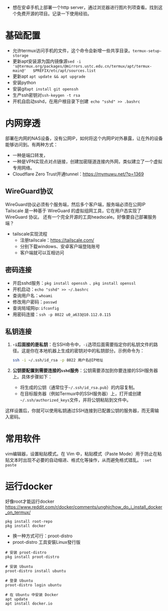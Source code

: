 - 想在安卓手机上部署一个http server，通过浏览器进行图片列项查看。找到这个免费开源的项目。记录一下使用经验。

# 基础配置
- 允许termux访问手机的文件，这个命令会新增一些共享目录。`termux-setup-storage`
- 更新apt安装源为国内镜像源`sed -i 's@termux.org/packages/@mirrors.ustc.edu.cn/termux/apt/termux-main@'   $PREFIX/etc/apt/sources.list`
- 更新apt `apt update && apt upgrade`
- 安装python
- 安装git`apt install git openssh`
- 生产ssh密钥对`ssh-keygen -t rsa`
- 开机自启动sshd，在用户根目录下创建` echo "sshd" >> .bashrc`

# 内网穿透
部署在内网的NAS设备，没有公网IP，如何将这个内网IP对外暴露，让在外的设备能够访问到。有两种方式：
- 一种是端口转发，
- 一种是VPN实现点对点链接，创建加密隧道连接内外网，类似建立了一个虚拟专用网络。
- Cloudflare Zero Trust开通tunnel：https://mymuwu.net/?p=1369
## WireGuard协议
WireGuard协议必须有个服务端，然后多个客户端，服务端必须在公网IP
Tailscale 是一种基于 WireGuard 的虚拟组网工具，它在用户态实现了 WireGuard 协议。
还有一个完全开源的工具headscale。好像要自己部署服务端？
- tailscale实现流程
  - 注册tailscale：https://tailscale.com/
  - 分别下载windows、安卓客户端登陆账号
  - 客户端就可以互相访问

## 密码连接
- 开启sshd服务：`pkg install openssh 、pkg install openssl`
- 开机启动：`echo "sshd" >> ~/.bashrc`
- 查询用户名：`whoami`
- 修改用户密码：`passwd`
- 查询局域网ip: `ifconfig`
- 用密码连接：`ssh -p 8022 u0_a633@10.112.0.115`

## 私钥连接
1. **`-i`后面接的是私钥**：在SSH命令中，`-i`选项后面需要指定你的私钥文件的路径。这是你在本地机器上生成的密钥对中的私钥部分。示例命令为：
   ```bash
   ssh -i ~/.ssh/id_rsa -p 8022 用户名@IP地址
   ```

2. **公钥要配置到需要连接的`sshd`服务**：公钥需要添加到你要连接的SSH服务器上。具体步骤如下：
   - 将生成的公钥（通常位于`~/.ssh/id_rsa.pub`）的内容复制。
   - 在目标服务器（例如Termux中的SSH服务器）上，打开或创建`~/.ssh/authorized_keys`文件，并将公钥粘贴到文件中。

这样设置后，你就可以使用私钥通过SSH连接到已配置公钥的服务器，而无需输入密码。

# 常用软件
vim编辑器，设置粘贴模式。在 Vim 中，粘贴模式（Paste Mode）用于防止在粘贴文本时出现不必要的自动缩进、格式化等操作，从而避免格式错乱。
`:set paste`



# 运行docker
好像root才能运行docker
https://www.reddit.com/r/docker/comments/unghjr/how_do_i_install_docker_on_termux/
```
pkg install root-repo
pkg install docker
```
- 换一种方式可行：proot-distro
- proot-distro 工具安裝Linux發行版
```
# 安装 proot-distro
pkg install proot-distro

# 安装 Ubuntu
proot-distro install ubuntu

# 登录 Ubuntu
proot-distro login ubuntu

# 在 Ubuntu 中安装 Docker
apt update
apt install docker.io
```